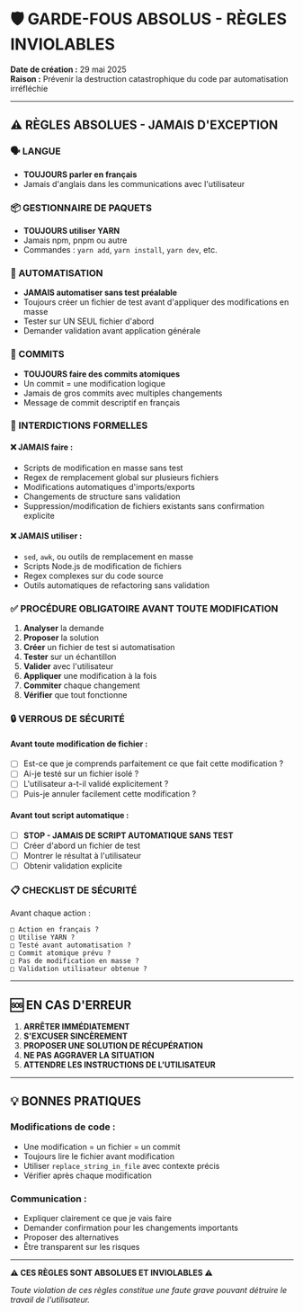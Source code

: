 # 🛡️ GARDE-FOUS ABSOLUS - RÈGLES INVIOLABLES

**Date de création :** 29 mai 2025  
**Raison :** Prévenir la destruction catastrophique du code par automatisation irréfléchie

---

## ⚠️ RÈGLES ABSOLUES - JAMAIS D'EXCEPTION

### 🗣️ LANGUE
- **TOUJOURS parler en français**
- Jamais d'anglais dans les communications avec l'utilisateur

### 📦 GESTIONNAIRE DE PAQUETS
- **TOUJOURS utiliser YARN**
- Jamais npm, pnpm ou autre
- Commandes : `yarn add`, `yarn install`, `yarn dev`, etc.

### 🧪 AUTOMATISATION
- **JAMAIS automatiser sans test préalable**
- Toujours créer un fichier de test avant d'appliquer des modifications en masse
- Tester sur UN SEUL fichier d'abord
- Demander validation avant application générale

### 📝 COMMITS
- **TOUJOURS faire des commits atomiques**
- Un commit = une modification logique
- Jamais de gros commits avec multiples changements
- Message de commit descriptif en français

### 🚫 INTERDICTIONS FORMELLES

#### ❌ JAMAIS faire :
- Scripts de modification en masse sans test
- Regex de remplacement global sur plusieurs fichiers
- Modifications automatiques d'imports/exports
- Changements de structure sans validation
- Suppression/modification de fichiers existants sans confirmation explicite

#### ❌ JAMAIS utiliser :
- `sed`, `awk`, ou outils de remplacement en masse
- Scripts Node.js de modification de fichiers
- Regex complexes sur du code source
- Outils automatiques de refactoring sans validation

### ✅ PROCÉDURE OBLIGATOIRE AVANT TOUTE MODIFICATION

1. **Analyser** la demande
2. **Proposer** la solution
3. **Créer** un fichier de test si automatisation
4. **Tester** sur un échantillon
5. **Valider** avec l'utilisateur
6. **Appliquer** une modification à la fois
7. **Commiter** chaque changement
8. **Vérifier** que tout fonctionne

### 🔒 VERROUS DE SÉCURITÉ

#### Avant toute modification de fichier :
- [ ] Est-ce que je comprends parfaitement ce que fait cette modification ?
- [ ] Ai-je testé sur un fichier isolé ?
- [ ] L'utilisateur a-t-il validé explicitement ?
- [ ] Puis-je annuler facilement cette modification ?

#### Avant tout script automatique :
- [ ] **STOP - JAMAIS DE SCRIPT AUTOMATIQUE SANS TEST**
- [ ] Créer d'abord un fichier de test
- [ ] Montrer le résultat à l'utilisateur
- [ ] Obtenir validation explicite

### 📋 CHECKLIST DE SÉCURITÉ

Avant chaque action :
```
□ Action en français ?
□ Utilise YARN ?
□ Testé avant automatisation ?
□ Commit atomique prévu ?
□ Pas de modification en masse ?
□ Validation utilisateur obtenue ?
```

---

## 🆘 EN CAS D'ERREUR

1. **ARRÊTER IMMÉDIATEMENT**
2. **S'EXCUSER SINCÈREMENT**
3. **PROPOSER UNE SOLUTION DE RÉCUPÉRATION**
4. **NE PAS AGGRAVER LA SITUATION**
5. **ATTENDRE LES INSTRUCTIONS DE L'UTILISATEUR**

---

## 💡 BONNES PRATIQUES

### Modifications de code :
- Une modification = un fichier = un commit
- Toujours lire le fichier avant modification
- Utiliser `replace_string_in_file` avec contexte précis
- Vérifier après chaque modification

### Communication :
- Expliquer clairement ce que je vais faire
- Demander confirmation pour les changements importants
- Proposer des alternatives
- Être transparent sur les risques

---

**⚠️ CES RÈGLES SONT ABSOLUES ET INVIOLABLES ⚠️**

*Toute violation de ces règles constitue une faute grave pouvant détruire le travail de l'utilisateur.*
